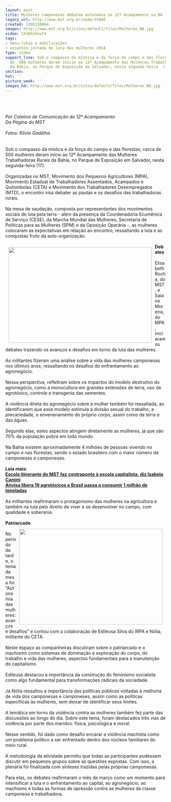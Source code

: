 ```yaml
---
layout: post
title: Mulheres camponesas debatem autonomia no 12º Acampamento na BA
legacy_url: http://www.mst.org.br/node/15860
created: 1395150064
images: http://www.mst.org.br/sites/default/files/Mulheres_BA.jpg
video: CX104iHvwf4
tags:
- menu:lutas e mobilizações
- assuntos:jornada de luta das mulheres 2014
type: video
support_line: Sob o compasso da mística e da força do campo e das florestas, cerca
  de  500 mulheres deram início ao 12º Acampamento das Mulheres Trabalhadoras  Rurais
  da Bahia, no Parque de Exposição em Salvador, nesta segunda-feira  (17).
section: 
hat: ''
picture_week: ''
images_hd: http://www.mst.org.br/sites/default/files/Mulheres_BA.jpg
---
```

<p><img style="margin: 10px;" src="http://www.mst.org.br/sites/default/files/Mulheres_BA.jpg" alt=""></p><p><em><br>Por Coletivo de Comunicação do 12º Acampamento<br>Da Página do MST<br><br>Fotos: Klívia Gadêlha<br></em><br><br>Sob o compasso da mística e da força do campo e das florestas, cerca de 500 mulheres deram início ao 12º Acampamento das Mulheres Trabalhadoras Rurais da Bahia, no Parque de Exposição em Salvador, nesta segunda-feira (17).<br><br>Organizadas no MST, Movimento dos Pequenos Agricultores (MPA), Movimento Estadual de Trabalhadores Assentados, Acampados e Quilombolas (CETA) e Movimento dos Trabalhadores Desempregados (MTD), o encontro visa debater as pautas e os desafios das trabalhadoras rurais.<br><br>Na mesa de saudação, composta por representantes dos movimentos sociais de luta pela terra - além da presença da Coordenadoria Ecumênica de Serviço (CESE), da Marcha Mundial das Mulheres, Secretaria de Políticas para as Mulheres (SPM) e da Oposição Operária -, as mulheres colocaram as expectativas em relação ao encontro, ressaltando a luta e as conquistas fruto da auto-organização.<br><br><img style="margin: 10px; float: left;" src="http://www.mst.org.br/sites/default/files/mulheres_BAII.jpg" alt="" height="300" width="450"><strong>Debates<br></strong><br>Elisabeth Rocha, do MST, e Saiane Moreira, do MPA, iniciaram os debates trazendo os avanços e desafios em torno da luta das mulheres. <br><br>As militantes fizeram uma análise sobre a vida das mulheres camponesas nos últimos anos, ressaltando os desafios do enfrentamento ao agronegócio. <br><br>Nessa perspectiva, refletiram sobre os impactos do modelo destrutivo do agronegócio, como a monocultura em grandes extensões de terra, uso de agrotóxico, controle e transgenia das sementes.<br><br>A violência direta do agronegócio sobre a mulher também foi ressaltada, ao identificarem que esse modelo estimula a divisão sexual do trabalho, a precariedade, o envenenamento do próprio corpo, assim como da terra e das águas.<br><br>Segundo elas, estes aspectos atingem diretamente as mulheres, já que são 70% da população pobre em todo mundo.<br><br>Na Bahia existem aproximadamente 4 milhões de pessoas vivendo no campo e nas florestas, sendo o estado brasileiro com o maior número de camponesas e camponeses. <br><br><strong>Leia mais:<br></strong><a href="http://www.mst.org.br/node/15854"><strong>Escola itinerante do MST faz contraponto à escola capitalista, diz Isabela Camini <br></strong></a><a href="http://www.mst.org.br/node/15855"><strong>Anvisa libera 19 agrotóxicos e Brasil passa a consumir 1 milhão de toneladas <br></strong></a><br>As militantes reafirmaram o protagonismo das mulheres na agricultura e também na luta pelo direito de viver e se desenvolver no campo, com qualidade e soberania.<br><br><strong>Patriarcado</strong><br><img style="margin: 10px; float: right;" src="http://www.mst.org.br/sites/default/files/mulheres_BAIII.jpg" alt="" height="300" width="450"><br>No período da tarde, o tema da mesa foi “Autonomia das mulheres: avanços e desafios” e contou com a colaboração de Edileusa Silva do IRPA e Nólia, militante do CETA. <br><br>Neste espaço as companheiras discutiram sobre o patriarcado e o machismo como sistemas de dominação e exploração do corpo, do trabalho e vida das mulheres, aspectos fundamentais para a manutenção do capitalismo. <br><br>Edileusa destacou a importância da construção do feminismo socialista como algo fundamental para transformações radicais da sociedade. <br><br>Já Nólia ressaltou a importância das políticas públicas voltadas à melhoria de vida dos camponesas e camponeses, assim como as políticas específicas às mulheres, sem deixar de identificar seus limites. <br><br>A temática em torno da violência contra as mulheres também fez parte das discussões ao longo do dia. Sobre este tema, foram destacados três vias de violência  por parte dos maridos: física, psicológica e moral.<br><br>Nesse sentido, foi dado como desafio encarar a violência machista como um problema político a ser enfrentado dentro dos núcleos familiares do meio rural.<br><br>A metodologia da atividade permitiu que todas as participantes pudessem discutir em pequenos grupos sobre as questões expostas. Com isso, a plenária foi finalizada com sínteses trazidas pelas próprias camponesas. <br><br>Para elas, os debates reafirmaram o mês de março como um momento para intensificar a luta e o enfrentamento ao capital, ao agronegócio, ao machismo e todas as formas de opressão contra as mulheres da classe camponesa e trabalhadora.</p><p><object data="http://www.youtube.com/v/CX104iHvwf4" type="application/x-shockwave-flash" height="500" width="600"><param name="src" value="http://www.youtube.com/v/CX104iHvwf4"></object></p>
